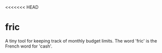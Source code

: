 <<<<<<< HEAD
# fric
A tiny tool for keeping track of monthly budget limits. The word 'fric' is the French word for 'cash'.
